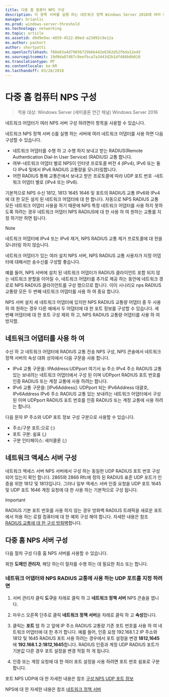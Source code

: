 ```yaml
---
title: 다중 홈 컴퓨터 NPS 구성
description: 이 항목 서버를 실행 하는 네트워크 정책 Windows Server 2016에 여러 네트워크 어댑터와 구성에 대해 설명 합니다.
manager: brianlic
ms.prod: windows-server-threshold
ms.technology: networking
ms.topic: article
ms.assetid: d9d9e9ac-4859-4522-89ed-a23092c9e12a
ms.author: pashort
author: shortpatti
ms.openlocfilehash: f80e83a4d79036729b6b442e6362d52fbda12edd
ms.sourcegitcommit: 19d9da87d87c9eefbca7a3443d2b1df486b0b010
ms.translationtype: MT
ms.contentlocale: ko-KR
ms.lasthandoff: 03/28/2018
---
```

# <a name="configure-nps-on-a-multihomed-computer"></a>다중 홈 컴퓨터 NPS 구성

>적용 대상: Windows Server (세미콜론 연간 채널) Windows Server 2016

네트워크 어댑터가 여러 NPS 서버 구성 하려면이 항목을 사용할 수 있습니다.

네트워크 NPS 정책 서버 ()를 실행 하는 서버에 여러 네트워크 어댑터를 사용 하면 다음 구성할 수 있습니다.

- 네트워크 어댑터를 수행 하 고 수행 하지 보내고 받는 RADIUS(Remote Authentication Dial-In User Service) \(RADIUS\) 교통 합니다.
- 여부-네트워크 어댑터 별로 NPS이 인터넷 프로토콜 버전 4 \(IPv4\), IPv6 또는 둘 다 IPv4 및에서 IPv6 RADIUS 교통량을 모니터링합니다.
- 어떤 RADIUS 통해 교통은에서 보내고 받은 프로토콜에 따라 UDP 포트 번호 \-네트워크 어댑터 별로 (IPv4 또는 IPv6\).

기본적으로 NPS 수신 1812, 1813 1645 1646 및 포트의 RADIUS 교통 IPv6와 IPv4에 대 한 모든 설치 된 네트워크 어댑터에 대 한 합니다. 자동으로 NPS RADIUS 교통 모든 네트워크 어댑터 사용을 하기 때문에 NPS 특정 네트워크 어댑터를 사용 하지 못하도록 하려는 경우 네트워크 어댑터 NPS RADIUS에 대 한 사용 하 여 원하는 교통를 지정 하기만 하면 됩니다.

>[!NOTE]
>네트워크 어댑터에 IPv4 또는 IPv6 제거, NPS RADIUS 교통 제거 프로토콜에 대 한을 모니터링 하지 않습니다.

네트워크 어댑터가 있는 여러 설치 NPS 서버, NPS RADIUS 교통 사용자가 지정 어댑터에 대해서만 송수신를 구성할 좋습니다.

예를 들어, NPS 서버에 설치 된 네트워크 어댑터가 RADIUS 클라이언트 포함 되지 않는 네트워크 분할을 이어질 수, 네트워크 어댑터를 추가로 제공 하는 동안에 네트워크 경로로 NPS RADIUS 클라이언트를 구성 했으므로 합니다. 이이 시나리오 nps RADIUS 교통량 모든 두 번째 네트워크 어댑터를 사용 하 여 중요 합니다.

NPS 서버 설치 세 네트워크 어댑터에 있지만 NPS RADIUS 교통량 어댑터 중 두 사용 하 여 원하는 경우 다른 예에서 두 어댑터에 대 한 포트 정보를 구성할 수 있습니다. 세 번째 어댑터에 대 한 포트 구성 제외 하 고, NPS RADIUS 교통량 어댑터를 사용 하 여 방지할.

## <a name="using-a-network-adapter"></a>네트워크 어댑터를 사용 하 여

수신 하 고 네트워크 어댑터에 RADIUS 교통 전송 NPS 구성, NPS 콘솔에서 네트워크 정책 서버의 속성 대화 상자에서 다음 구문을 사용 합니다.

- IPv4 교통 구문을: IPAddress:UDPport 여기서 ip 주소 IPv4 주소 RADIUS 교통 있는 보내려는 네트워크 어댑터에서 구성 된 이며 UDPport RADIUS 포트 번호를 인증 RADIUS 또는 계정 교통에 사용 하려는 합니다.
- IPv6 교통 구문을: [IPv6Address]: UDPport 되는 IPv6Address 대괄호, IPv6Address IPv6 주소 RADIUS 교통 있는 보내려는 네트워크 어댑터에서 구성 된 이며 UDPport RADIUS 포트 번호를 인증 RADIUS 또는 계정 교통에 사용 하려는 합니다.

다음 문자 IP 주소와 UDP 포트 정보 구성 구분으로 사용할 수 있습니다.

- 주소/구분 포트:으로 (:)
- 포트 구분: 쉼표 (,)
- 구분 인터페이스: 세미콜론 (;)

## <a name="configuring-network-access-servers"></a>네트워크 액세스 서버 구성

네트워크 액세스 서버 NPS 서버에서 구성 하는 동일한 UDP RADIUS 포트 번호 구성 되어 있는지 확인 합니다. 2865와 2866 Rfc에 정의 된 RADIUS 표준 UDP 포트가 인증을 위한 1812 및 1813입니다. 그러나 일부 액세스 서버 인증 요청을 UDP 포트 1645 및 UDP 포트 1646 계정 요청에 대 한 사용 하는 기본적으로 구성 됩니다.

>[!IMPORTANT]
>RADIUS 기본 포트 번호를 사용 하지 않는 경우 방화벽 RADIUS 트래픽을 새로운 포트에서 허용 하는 로컬 컴퓨터에 대 한 예외 구성 해야 합니다. 자세한 내용은 참조 [RADIUS 교통에 대 한 구성 방화벽](nps-firewalls-configure.md)합니다.

## <a name="configure-the-multihomed-nps-server"></a>다중 홈 NPS 서버 구성

다음 절차 구성 다중 홈 NPS 서버를 사용할 수 있습니다.

회원 **도메인 관리자**, 해당 하는이 절차를 수행 하는 데 필요한 최소 또는 합니다.

### <a name="to-specify-the-network-adapter-and-udp-ports-that-nps-uses-for-radius-traffic"></a>네트워크 어댑터와 NPS RADIUS 교통에 사용 하는 UDP 포트를 지정 하려면

1. 서버 관리자 클릭 **도구**을 차례로 클릭 하 고 **네트워크 정책 서버** NPS 콘솔을 엽니다.

2. 마우스 오른쪽 단추로 클릭 **네트워크 정책 서버**을 차례로 클릭 하 고 **속성**합니다.

3. 클릭는 **포트** 탭 하 고 앞에 IP 주소 RADIUS 교통량 기존 포트 번호를 사용 하 여 네트워크 어댑터에 대 한 추가 합니다. 예를 들어, 인증 요청 192.168.1.2 IP 주소와 1812 및 1645 RADIUS 포트 사용 하려는 경우에서 포트 설정을 변경 **1812,1645** 에 **192.168.1.2:1812,1645**합니다. RADIUS 인증과 계정 UDP RADIUS 포트가 기본값 다른 경우 포트 설정을 변경 적절 하 게 됩니다.

4. 인증 또는 계정 요청에 대 한 여러 포트 설정을 사용 하려면 포트 번호 쉼표로 구분 합니다.

포트 NPS UDP에 대 한 자세한 내용은 참조 [구성 NPS UDP 포트 정보](nps-udp-ports-configure.md)


NPS에 대 한 자세한 내용은 참조 [네트워크 정책 서버](nps-top.md)

